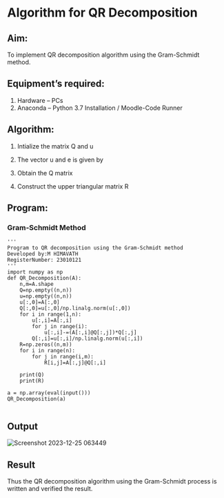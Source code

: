 # Algorithm for QR Decomposition
## Aim:
To implement QR decomposition algorithm using the Gram-Schmidt method.
## Equipment’s required:
1.	Hardware – PCs
2.	Anaconda – Python 3.7 Installation / Moodle-Code Runner
## Algorithm:
1.	Intialize the matrix Q and u
2.	The vector u and e is given by

3.	Obtain the Q matrix   
4.	Construct the upper triangular matrix R
    



## Program:
### Gram-Schmidt Method
```
''' 
Program to QR decomposition using the Gram-Schmidt method
Developed by:M HIMAVATH
RegisterNumber: 23010121
'''
import numpy as np
def QR_Decomposition(A):
    n,m=A.shape
    Q=np.empty((n,n))
    u=np.empty((n,n))
    u[:,0]=A[:,0]
    Q[:,0]=u[:,0]/np.linalg.norm(u[:,0])
    for i in range(1,n):
        u[:,i]=A[:,i]
        for j in range(i):
            u[:,i]-=(A[:,i]@Q[:,j])*Q[:,j]
        Q[:,i]=u[:,i]/np.linalg.norm(u[:,i])
    R=np.zeros((n,m))
    for i in range(n):
        for j in range(i,m):
            R[i,j]=A[:,j]@Q[:,i]
            
    print(Q)
    print(R)
    
a = np.array(eval(input()))
QR_Decomposition(a)


```

## Output

![Screenshot 2023-12-25 063449](https://github.com/Himavath08/QRdecomposition/assets/139110631/6e3dba0a-e406-4762-8d01-179e91a6cc80)



## Result
Thus the QR decomposition algorithm using the Gram-Schmidt process is written and verified the result.
